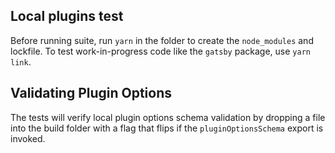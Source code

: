 ## Local plugins test

Before running suite, run `yarn` in the folder to create the `node_modules` and lockfile. To test work-in-progress code like the `gatsby` package, use `yarn link`.

## Validating Plugin Options

The tests will verify local plugin options schema validation by dropping a file into the build folder with a flag that flips if the `pluginOptionsSchema` export is invoked.
